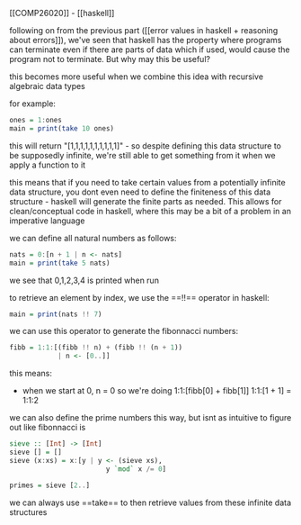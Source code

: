 [[COMP26020]] - [[haskell]]

following on from the previous part ([[error values in haskell + reasoning about errors]]), we've seen that haskell has the property where programs can terminate even if there are parts of data which if used, would cause the program not to terminate. But why may this be useful?

this becomes more useful when we combine this idea with recursive algebraic data types 

for example:
```haskell
ones = 1:ones
main = print(take 10 ones)
```
this will return "[1,1,1,1,1,1,1,1,1,1]" - so despite defining this data structure to be supposedly infinite, we're still able to get something from it when we apply a function to it

this means that if you need to take certain values from a potentially infinite data structure, you dont even need to define the finiteness of this data structure - haskell will generate the finite parts as needed. This allows for clean/conceptual code in haskell, where this may be a bit of a problem in an imperative language

we can define all natural numbers as follows:
```haskell
nats = 0:[n + 1 | n <- nats]
main = print(take 5 nats)
```
we see that 0,1,2,3,4 is printed when run

to retrieve an element by index, we use the ==!!== operator in haskell:
```haskell
main = print(nats !! 7)
```

we can use this operator to generate the fibonnacci numbers:
```haskell
fibb = 1:1:[(fibb !! n) + (fibb !! (n + 1))
			| n <- [0..]]
```

this means:
- when we start at 0, n = 0 so we're doing
  1:1:[fibb[0] + fibb[1]]
  1:1:[1 + 1] = 1:1:2

we can also define the prime numbers this way, but isnt as intuitive to figure out like fibonnacci is

```haskell
sieve :: [Int] -> [Int]
sieve [] = []
sieve (x:xs) = x:[y | y <- (sieve xs),
						y `mod` x /= 0]

primes = sieve [2..]
```

we can always use ==take== to then retrieve values from these infinite data structures